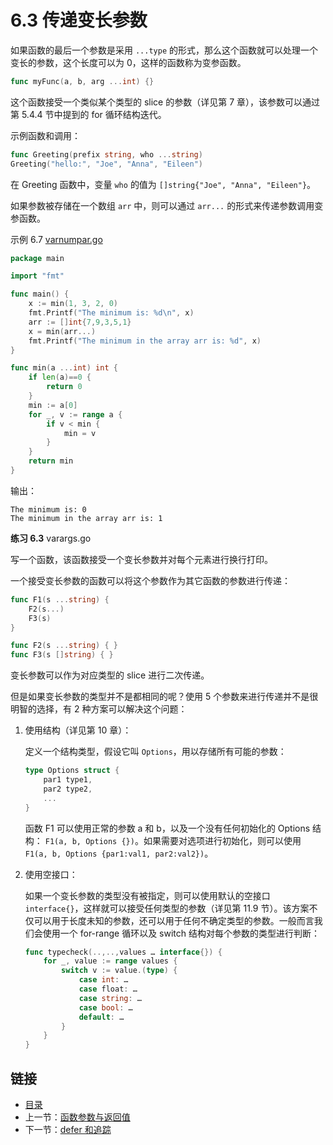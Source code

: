 # 6.3 传递变长参数

如果函数的最后一个参数是采用 `...type` 的形式，那么这个函数就可以处理一个变长的参数，这个长度可以为 0，这样的函数称为变参函数。

```go
func myFunc(a, b, arg ...int) {}
```

这个函数接受一个类似某个类型的 slice 的参数（详见第 7 章），该参数可以通过第 5.4.4 节中提到的 for 循环结构迭代。

示例函数和调用：

```go
func Greeting(prefix string, who ...string)
Greeting("hello:", "Joe", "Anna", "Eileen")
```

在 Greeting 函数中，变量 `who` 的值为 `[]string{"Joe", "Anna", "Eileen"}`。

如果参数被存储在一个数组 `arr` 中，则可以通过 `arr...` 的形式来传递参数调用变参函数。

示例 6.7 [varnumpar.go](examples/chapter_6/varnumpar.go)

```go
package main

import "fmt"

func main() {
	x := min(1, 3, 2, 0)
	fmt.Printf("The minimum is: %d\n", x)
	arr := []int{7,9,3,5,1}
	x = min(arr...)
	fmt.Printf("The minimum in the array arr is: %d", x)
}

func min(a ...int) int {
	if len(a)==0 {
		return 0
	}
	min := a[0]
	for _, v := range a {
		if v < min {
			min = v
		}
	}
	return min
}
```

输出：

	The minimum is: 0
	The minimum in the array arr is: 1

**练习 6.3** varargs.go

写一个函数，该函数接受一个变长参数并对每个元素进行换行打印。

一个接受变长参数的函数可以将这个参数作为其它函数的参数进行传递：

```go
func F1(s ...string) {
	F2(s...)
	F3(s)
}

func F2(s ...string) { }
func F3(s []string) { }
```

变长参数可以作为对应类型的 slice 进行二次传递。

但是如果变长参数的类型并不是都相同的呢？使用 5 个参数来进行传递并不是很明智的选择，有 2 种方案可以解决这个问题：

1. 使用结构（详见第 10 章）：

	定义一个结构类型，假设它叫 `Options`，用以存储所有可能的参数：

	```go
	type Options struct {
		par1 type1,
		par2 type2,
		...
	}
	```

	函数 F1 可以使用正常的参数 a 和 b，以及一个没有任何初始化的 Options 结构： `F1(a, b, Options {})`。如果需要对选项进行初始化，则可以使用 `F1(a, b, Options {par1:val1, par2:val2})`。

2. 使用空接口：

	如果一个变长参数的类型没有被指定，则可以使用默认的空接口 `interface{}`，这样就可以接受任何类型的参数（详见第 11.9 节）。该方案不仅可以用于长度未知的参数，还可以用于任何不确定类型的参数。一般而言我们会使用一个 for-range 循环以及 switch 结构对每个参数的类型进行判断：

	```go
	func typecheck(..,..,values … interface{}) {
		for _, value := range values {
			switch v := value.(type) {
				case int: …
				case float: …
				case string: …
				case bool: …
				default: …
			}
		}
	}
	```

## 链接

- [目录](directory.md)
- 上一节：[函数参数与返回值](06.2.md)
- 下一节：[defer 和追踪](06.4.md)